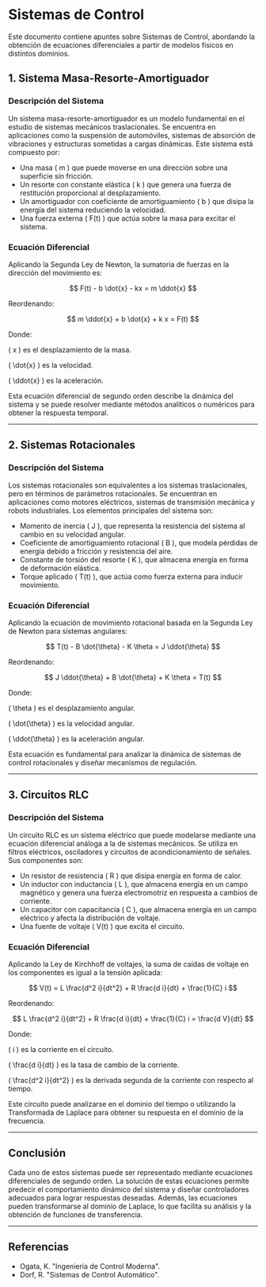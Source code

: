 # Sistemas de Control

Este documento contiene apuntes sobre Sistemas de Control, abordando la obtención de ecuaciones diferenciales a partir de modelos físicos en distintos dominios.

## 1. Sistema Masa-Resorte-Amortiguador

### **Descripción del Sistema**

Un sistema masa-resorte-amortiguador es un modelo fundamental en el estudio de sistemas mecánicos traslacionales. Se encuentra en aplicaciones como la suspensión de automóviles, sistemas de absorción de vibraciones y estructuras sometidas a cargas dinámicas. Este sistema está compuesto por:

- Una masa \( m \) que puede moverse en una dirección sobre una superficie sin fricción.
- Un resorte con constante elástica \( k \) que genera una fuerza de restitución proporcional al desplazamiento.
- Un amortiguador con coeficiente de amortiguamiento \( b \) que disipa la energía del sistema reduciendo la velocidad.
- Una fuerza externa \( F(t) \) que actúa sobre la masa para excitar el sistema.

### **Ecuación Diferencial**

Aplicando la Segunda Ley de Newton, la sumatoria de fuerzas en la dirección del movimiento es:

$$
F(t) - b \dot{x} - kx = m \ddot{x}
$$

Reordenando:

$$
m \ddot{x} + b \dot{x} + k x = F(t)
$$

Donde:

\( x \) es el desplazamiento de la masa.

\( \dot{x} \) es la velocidad.

\( \ddot{x} \) es la aceleración.

Esta ecuación diferencial de segundo orden describe la dinámica del sistema y se puede resolver mediante métodos analíticos o numéricos para obtener la respuesta temporal.

---

## 2. Sistemas Rotacionales

### **Descripción del Sistema**

Los sistemas rotacionales son equivalentes a los sistemas traslacionales, pero en términos de parámetros rotacionales. Se encuentran en aplicaciones como motores eléctricos, sistemas de transmisión mecánica y robots industriales. Los elementos principales del sistema son:

- Momento de inercia \( J \), que representa la resistencia del sistema al cambio en su velocidad angular.
- Coeficiente de amortiguamiento rotacional \( B \), que modela pérdidas de energía debido a fricción y resistencia del aire.
- Constante de torsión del resorte \( K \), que almacena energía en forma de deformación elástica.
- Torque aplicado \( T(t) \), que actúa como fuerza externa para inducir movimiento.

### **Ecuación Diferencial**

Aplicando la ecuación de movimiento rotacional basada en la Segunda Ley de Newton para sistemas angulares:

$$
T(t) - B \dot{\theta} - K \theta = J \ddot{\theta}
$$

Reordenando:

$$
J \ddot{\theta} + B \dot{\theta} + K \theta = T(t)
$$

Donde:

\( \theta \) es el desplazamiento angular.

\( \dot{\theta} \) es la velocidad angular.

\( \ddot{\theta} \) es la aceleración angular.

Esta ecuación es fundamental para analizar la dinámica de sistemas de control rotacionales y diseñar mecanismos de regulación.

---

## 3. Circuitos RLC

### **Descripción del Sistema**

Un circuito RLC es un sistema eléctrico que puede modelarse mediante una ecuación diferencial análoga a la de sistemas mecánicos. Se utiliza en filtros eléctricos, osciladores y circuitos de acondicionamiento de señales. Sus componentes son:

- Un resistor de resistencia \( R \) que disipa energía en forma de calor.
- Un inductor con inductancia \( L \), que almacena energía en un campo magnético y genera una fuerza electromotriz en respuesta a cambios de corriente.
- Un capacitor con capacitancia \( C \), que almacena energía en un campo eléctrico y afecta la distribución de voltaje.
- Una fuente de voltaje \( V(t) \) que excita el circuito.

### **Ecuación Diferencial**

Aplicando la Ley de Kirchhoff de voltajes, la suma de caídas de voltaje en los componentes es igual a la tensión aplicada:

$$
V(t) = L \frac{d^2 i}{dt^2} + R \frac{d i}{dt} + \frac{1}{C} i
$$

Reordenando:

$$
L \frac{d^2 i}{dt^2} + R \frac{d i}{dt} + \frac{1}{C} i = \frac{d V}{dt}
$$

Donde:

\( i \) es la corriente en el circuito.

\( \frac{d i}{dt} \) es la tasa de cambio de la corriente.

\( \frac{d^2 i}{dt^2} \) es la derivada segunda de la corriente con respecto al tiempo.

Este circuito puede analizarse en el dominio del tiempo o utilizando la Transformada de Laplace para obtener su respuesta en el dominio de la frecuencia.

---

## Conclusión

Cada uno de estos sistemas puede ser representado mediante ecuaciones diferenciales de segundo orden. La solución de estas ecuaciones permite predecir el comportamiento dinámico del sistema y diseñar controladores adecuados para lograr respuestas deseadas. Además, las ecuaciones pueden transformarse al dominio de Laplace, lo que facilita su análisis y la obtención de funciones de transferencia.

---

## Referencias
- Ogata, K. "Ingeniería de Control Moderna".
- Dorf, R. "Sistemas de Control Automático".
